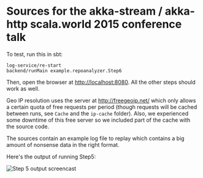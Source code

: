 # Sources for the akka-stream / akka-http scala.world 2015 conference talk

To test, run this in sbt:

```
log-service/re-start
backend/runMain example.repoanalyzer.Step6
```

Then, open the browser at [http://localhost:8080](http://localhost:8080). All the other steps should work as well.

Geo IP resolution uses the server at http://freegeoip.net/ which only allows a certain quota of free requests per period
(though requests will be cached between runs, see `Cache` and the `ip-cache` folder). Also, we experienced some downtime
of this free server so we included part of the cache with the source code.

The sources contain an example log file to replay which contains a big amount of nonsense data in the right format.

Here's the output of running Step5:

![Step 5 output screencast](https://raw.githubusercontent.com/jrudolph/scala-world-2015/master/screencast.gif)
